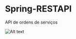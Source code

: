 # Spring-RESTAPI
API de ordens de serviços

![Alt text](https://miro.medium.com/max/700/1*rk90QZ30GTAVGd-34lgehg.png)
